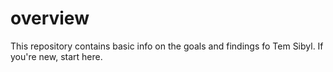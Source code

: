 # overview
This repository contains basic info on the goals and findings fo Tem Sibyl. If you're new, start here.
